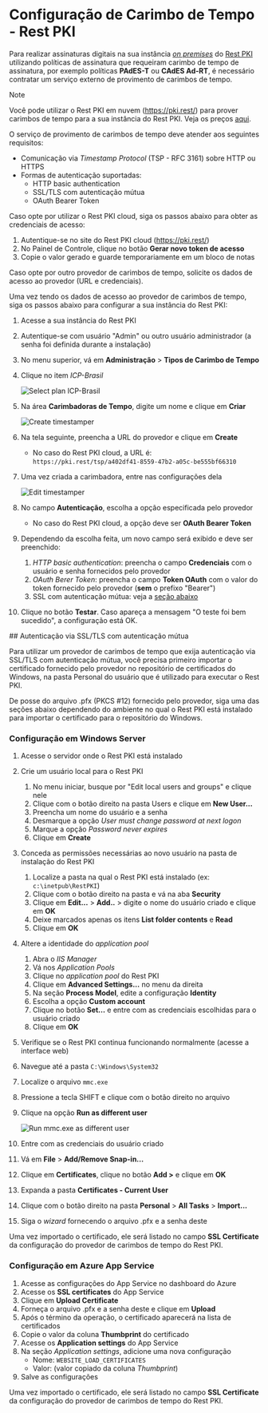 ﻿# Configuração de Carimbo de Tempo - Rest PKI

Para realizar assinaturas digitais na sua instância [*on premises*](index.md) do [Rest PKI](../index.md) utilizando
políticas de assinatura que requeiram carimbo de tempo de assinatura, por exemplo políticas **PAdES-T** ou
**CAdES Ad-RT**, é necessário contratar um serviço externo de provimento de carimbos de tempo.

> [!NOTE]
> Você pode utilizar o Rest PKI em nuvem (https://pki.rest/) para prover carimbos de tempo para a sua instância do Rest PKI.
> Veja os preços [aqui](https://www.lacunasoftware.com/pt/certificate/#/restPlans).

O serviço de provimento de carimbos de tempo deve atender aos seguintes requisitos:

* Comunicação via *Timestamp Protocol* (TSP - RFC 3161) sobre HTTP ou HTTPS
* Formas de autenticação suportadas:
  * HTTP basic authentication
  * SSL/TLS com autenticação mútua
  * OAuth Bearer Token

Caso opte por utilizar o Rest PKI cloud, siga os passos abaixo para obter as credenciais de acesso:

1. Autentique-se no site do Rest PKI cloud (https://pki.rest/)
1. No Painel de Controle, clique no botão **Gerar novo token de acesso**
1. Copie o valor gerado e guarde temporariamente em um bloco de notas

Caso opte por outro provedor de carimbos de tempo, solicite os dados de acesso ao provedor (URL e credenciais).

Uma vez tendo os dados de acesso ao provedor de carimbos de tempo, siga os passos abaixo para configurar a sua
instância do Rest PKI:

1. Acesse a sua instância do Rest PKI
1. Autentique-se com usuário "Admin" ou outro usuário administrador (a senha foi definida durante a instalação)
1. No menu superior, vá em **Administração** &gt; **Tipos de Carimbo de Tempo**
1. Clique no item *ICP-Brasil*

   ![Select plan ICP-Brasil](../../../images/rest-pki/select-plan-icp-brasil.png)

1. Na área **Carimbadoras de Tempo**, digite um nome e clique em **Criar**

   ![Create timestamper](../../../images/rest-pki/create-timestamper.png)

1. Na tela seguinte, preencha a URL do provedor e clique em **Create**
   * No caso do Rest PKI cloud, a URL é: `https://pki.rest/tsp/a402df41-8559-47b2-a05c-be555bf66310`
1. Uma vez criada a carimbadora, entre nas configurações dela

   ![Edit timestamper](../../../images/rest-pki/edit-timestamper.png)

1. No campo **Autenticação**, escolha a opção especificada pelo provedor
   * No caso do Rest PKI cloud, a opção deve ser **OAuth Bearer Token**
1. Dependendo da escolha feita, um novo campo será exibido e deve ser preenchido:
   1. *HTTP basic authentication*: preencha o campo **Credenciais** com o usuário e senha fornecidos pelo provedor
   1. *OAuth Berer Token*: preencha o campo **Token OAuth** com o valor do token fornecido pelo provedor (**sem** o prefixo "Bearer")
   1. SSL com autenticação mútua: veja a [seção abaixo](#ssl-mutual-auth)
1. Clique no botão **Testar**. Caso apareça a mensagem "O teste foi bem sucedido", a configuração está OK.

<a name="ssl-mutual-auth" />
## Autenticação via SSL/TLS com autenticação mútua

Para utilizar um provedor de carimbos de tempo que exija autenticação via SSL/TLS com autenticação mútua, você precisa
primeiro importar o certificado fornecido pelo provedor no repositório de certificados do Windows, na pasta Personal do
usuário que é utilizado para executar o Rest PKI.

De posse do arquivo .pfx (PKCS #12) fornecido pelo provedor, siga uma das seções abaixo dependendo do ambiente no qual o 
Rest PKI está instalado para importar o certificado para o repositório do Windows.

### Configuração em Windows Server

1. Acesse o servidor onde o Rest PKI está instalado
1. Crie um usuário local para o Rest PKI
   1. No menu iniciar, busque por "Edit local users and groups" e clique nele
   1. Clique com o botão direito na pasta Users e clique em **New User...**
   1. Preencha um nome do usuário e a senha
   1. Desmarque a opção *User must change password at next logon*
   1. Marque a opção *Password never expires*
   1. Clique em **Create**
1. Conceda as permissões necessárias ao novo usuário na pasta de instalação do Rest PKI
   1. Localize a pasta na qual o Rest PKI está instalado (ex: `c:\inetpub\RestPKI`)
   1. Clique com o botão direito na pasta e vá na aba **Security**
   1. Clique em **Edit...** &gt; **Add..** &gt; digite o nome do usuário criado e clique em **OK**
   1. Deixe marcados apenas os itens **List folder contents** e **Read**
   1. Clique em **OK**
1. Altere a identidade do *application pool*
   1. Abra o *IIS Manager*
   1. Vá nos *Application Pools*
   1. Clique no *application pool* do Rest PKI
   1. Clique em **Advanced Settings...** no menu da direita
   1. Na seção **Process Model**, edite a configuração **Identity**
   1. Escolha a opção **Custom account**
   1. Clique no botão **Set...** e entre com as credenciais escolhidas para o usuário criado
   1. Clique em **OK**
1. Verifique se o Rest PKI continua funcionando normalmente (acesse a interface web)
1. Navegue até a pasta `C:\Windows\System32`
1. Localize o arquivo `mmc.exe`
1. Pressione a tecla SHIFT e clique com o botão direito no arquivo
1. Clique na opção **Run as different user**

   ![Run mmc.exe as different user](../../../images/rest-pki/run-mmc-as-different-user.png)

1. Entre com as credenciais do usuário criado
1. Vá em **File** &gt; **Add/Remove Snap-in...**
1. Clique em **Certificates**, clique no botão **Add &gt;** e clique em **OK**
1. Expanda a pasta **Certificates - Current User**
1. Clique com o botão direito na pasta **Personal** &gt; **All Tasks** &gt; **Import...**
1. Siga o *wizard* fornecendo o arquivo .pfx e a senha deste

Uma vez importado o certificado, ele será listado no campo **SSL Certificate** da configuração do provedor de carimbos de tempo do Rest PKI.

### Configuração em Azure App Service

1. Acesse as configurações do App Service no dashboard do Azure
1. Acesse os **SSL certificates** do App Service
1. Clique em **Upload Certificate**
1. Forneça o arquivo .pfx e a senha deste e clique em **Upload**
1. Após o término da operação, o certificado aparecerá na lista de certificados
1. Copie o valor da coluna **Thumbprint** do certificado
1. Acesse os **Application settings** do App Service
1. Na seção *Application settings*, adicione uma nova configuração
   * Nome: `WEBSITE_LOAD_CERTIFICATES`
   * Valor: (valor copiado da coluna *Thumbprint*)
1. Salve as configurações

Uma vez importado o certificado, ele será listado no campo **SSL Certificate** da configuração do provedor de carimbos de tempo do Rest PKI.
